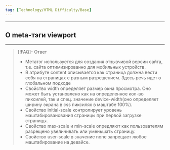 ```yaml
---
tag: [Technology/HTML Difficulty/Base]
---
```

----
## О meta-тэги viewport
---
> [!FAQ]- Ответ
> - Метатэг используется для создания отзывчивой версии сайта, т.е. сайта оптимизированно для мобильных устройств. 
> - В атрибуте content описывается как страница должна вести себя на страницах с разным разрешением. Здесь речь идет о глобальном подходе
> - Свойство width определяет размер окна просмотра. Оно может быть установлено как на определенное кол-во пиксилей, так и спец. значение device-width(оно определяет ширину экрана в css пиксилях в маштабе 100%).
> - Свойство initial-scale контролирует уровень маштабированования страницы при первой загрузке страницы. 
> - Свойство max-scale и min-scale опредляют как пользователям разрещено увеличивать или уменьшать страницу. 
> - Свойство user-scale в значение none запрещает любое маштабирование на девайсе. 
